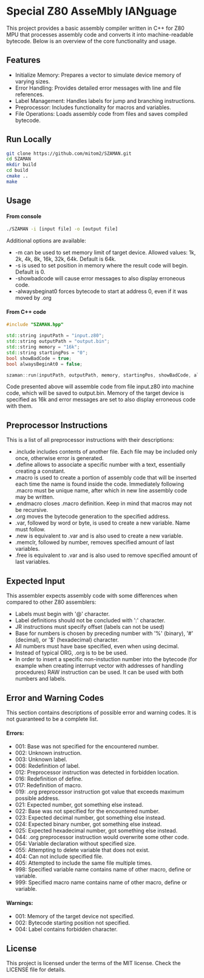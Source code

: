 
# Special Z80 AsseMbly lANguage

This project provides a basic assembly compiler written in C++ for Z80 MPU that processes assembly code and converts it into machine-readable bytecode. Below is an overview of the core functionality and usage.
## Features

- Initialize Memory: Prepares a vector to simulate device memory of varying sizes.
- Error Handling: Provides detailed error messages with line and file references.
- Label Management: Handles labels for jump and branching instructions.
- Preprocessor: Includes functionality for macros and variables.
- File Operations: Loads assembly code from files and saves compiled bytecode.


## Run Locally
```bash
git clone https://github.com/mitom2/SZAMAN.git
cd SZAMAN
mkdir build
cd build
cmake ..
make
```

## Usage

#### From console
```bash
./SZAMAN -i [input file] -o [output file]
```

Additional options are available:
- -m can be used to set memory limit of target device. Allowed values: 1k, 2k, 4k, 8k, 16k, 32k, 64k. Default is 64k.
- -s is used to set position in memory where the result code will begin. Default is 0.
- -showbadcode will cause error messages to also display erroneous code.
- -alwaysbeginat0 forces bytecode to start at address 0, even if it was moved by .org

#### From C++ code
```c++
#include "SZAMAN.hpp"

std::string inputPath = "input.z80";
std::string outputPath = "output.bin";
std::string memory = "16k";
std::string startingPos = "0";
bool showBadCode = true;
bool alwaysBeginAt0 = false;

szaman::run(inputPath, outputPath, memory, startingPos, showBadCode, alwaysBeginAt0);
```

Code presented above will assemble code from file input.z80 into machine code, which will be saved to output.bin. Memory of the target device is specified as 16k and error messages are set to also display erroneous code with them.

## Preprocessor Instructions

This is a list of all preprocessor instructions with their descriptions:
- .include includes contents of another file. Each file may be included only once, otherwise error is generated.
- .define allows to associate a specific number with a text, essentially creating a constant.
- .macro is used to create a portion of assembly code that will be inserted each time the name is found inside the code. Immediately following .macro must be unique name, after which in new line assembly code may be written.
- .endmacro closes .macro definition. Keep in mind that macros may not be recursive.
- .org moves the bytecode generation to the specified address.
- .var, followed by word or byte, is used to create a new variable. Name must follow.
- .new is equivalent to .var and is also used to create a new variable.
- .memclr, followed by number, removes specified amount of last variables.
- .free is equivalent to .var and is also used to remove specified amount of last variables.

## Expected Input

This assembler expects assembly code with some differences when compared to other Z80 assemblers:
- Labels must begin with '@' character.
- Label definitions should not be concluded with ':' character.
- JR instructions must specify offset (labels can not be used)
- Base for numbers is chosen by preceding number with '%' (binary), '#' (decimal), or '$' (hexadecimal) character.
- All numbers must have base specified, even when using decimal.
- Instead of typical ORG, .org is to be be used.
- In order to insert a specific non-instuction number into the bytecode (for example when creating interrupt vector with addresses of handling procedures) RAW instruction can be used. It can be used with both numbers and labels.

## Error and Warning Codes

This section contains descriptions of possible error and warning codes. It is not guaranteed to be a complete list.

#### Errors:
- 001: Base was not specified for the encountered number.
- 002: Unknown instruction.
- 003: Unknown label.
- 006: Redefinition of label.
- 012: Preprocessor instruction was detected in forbidden location.
- 016: Redefinition of define.
- 017: Redefinition of macro.
- 019: .org preprocessor instruction got value that exceeds maximum possible address.
- 021: Expected number, got something else instead.
- 022: Base was not specified for the encountered number.
- 023: Expected decimal number, got something else instead.
- 024: Expected binary number, got something else instead.
- 025: Expected hexadecimal number, got something else instead.
- 044: .org preprocessor instruction would overwrite some other code.
- 054: Variable declaration without specified size.
- 055: Attempting to delete variable that does not exist.
- 404: Can not include specified file.
- 405: Attempted to include the same file multiple times.
- 998: Specified variable name contains name of other macro, define or variable.
- 999: Specified macro name contains name of other macro, define or variable.

#### Warnings:
- 001: Memory of the target device not specified.
- 002: Bytecode starting position not specified.
- 004: Label contains forbidden character.
## License

This project is licensed under the terms of the MIT license. Check the LICENSE file for details.

